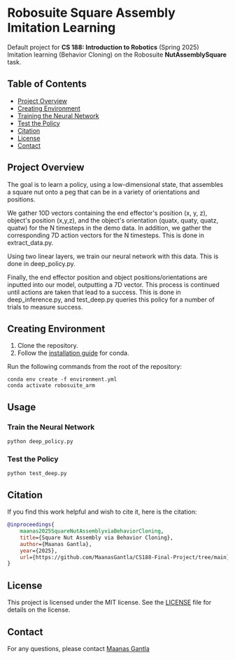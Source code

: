 # Robosuite Square Assembly Imitation Learning

Default project for **CS 188: Introduction to Robotics** (Spring 2025)  
Imitation learning (Behavior Cloning) on the Robosuite **NutAssemblySquare** task.


## Table of Contents
- [Project Overview](#project-overview)
- [Creating Environment](#create-environment)
- [Training the Neural Network](#train-the-neural-network)
- [Test the Policy](#test-the-policy)
- [Citation](#citation)
- [License](#license)
- [Contact](#contact)

## Project Overview

The goal is to learn a policy, using a low-dimensional state, that assembles a square nut onto a peg that 
can be in a variety of orientations and positions.

We gather 10D vectors containing the end effector's position (x, y, z), object's position (x,y,z), and the object's orientation
(quatx, quaty, quatz, quatw) for the N timesteps in the demo data. In addition, we gather the corresponding 7D action vectors for the N timesteps. This is done in extract_data.py.

Using two linear layers, we train our neural network with this data. This is done in deep_policy.py.

Finally, the end effector position and object positions/orientations are inputted into our model, outputting a 7D vector. This process is continued until actions are taken that lead to a success. This is done in deep_inference.py, and test_deep.py queries this policy for a number of trials to measure success.

## Creating Environment
1. Clone the repository.
2. Follow the [installation guide](https://docs.conda.io/projects/conda/en/latest/user-guide/install/index.html) for conda.

Run the following commands from the root of the repository:
```
conda env create -f environment.yml
conda activate robosuite_arm
```

## Usage

### Train the Neural Network
```
python deep_policy.py
```


### Test the Policy
```
python test_deep.py
```


## Citation
If you find this work helpful and wish to cite it, here is the citation:

```bibtex
@inproceedings{
    maanas2025SquareNutAssemblyviaBehaviorCloning,
    title={Square Nut Assembly via Behavior Cloning},
    author={Maanas Gantla},
    year={2025},
    url={https://github.com/MaanasGantla/CS188-Final-Project/tree/main}
}
```



## License
This project is licensed under the MIT license. See the [LICENSE](License) file for details on the license.


## Contact
For any questions, please contact [Maanas Gantla](mailto:gantlamr@gmail.com)
